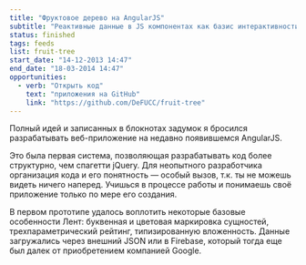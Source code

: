 ```yaml
---
title: "Фруктовое дерево на AngularJS"
subtitle: "Реактивные данные в JS компонентах как базис интерактивности веб-приложения"
status: finished
tags: feeds
list: fruit-tree
start_date: "14-12-2013 14:47"
end_date: "18-03-2014 14:47"
opportunities:
  - verb: "Открыть код"
    text: "приложения на GitHub"
    link: "https://github.com/DeFUCC/fruit-tree"
---
```


Полный идей и записанных в блокнотах задумок я бросился разрабатывать веб-приложение на недавно появившемся AngularJS.

Это была первая система, позволяющая разрабатывать код более структурно, чем спагетти jQuery. Для неопытного разработчика организация кода и его понятность — особый вызов, т.к. ты не можешь видеть ничего наперед. Учишься в процессе работы и понимаешь своё приложение только по мере его создания.

В первом прототипе удалось воплотить некоторые базовые особенности Лент: буквенная и цветовая маркировка сущностей, трехпараметрический рейтинг, типизированную вложенность. Данные загружались через внешний JSON или в Firebase, который тогда еще был далек от приобретением компанией Google.
